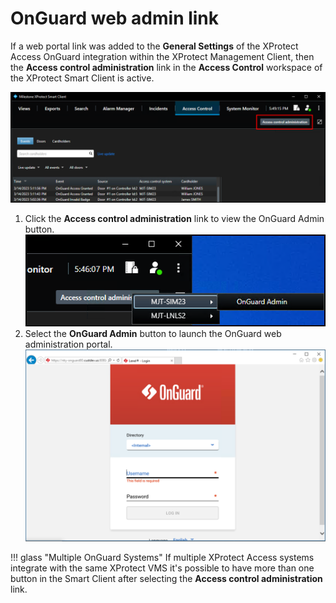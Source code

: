# OnGuard web admin link

If a web portal link was added to the **General Settings** of the XProtect Access OnGuard integration within the XProtect Management Client, then the **Access control administration** link in the **Access Control** workspace of the XProtect Smart Client is active.</br>

![OGWebAdminButton](img/CXAL.owal1.png)

1. Click the **Access control administration** link to view the OnGuard Admin button.</br>
    ![SelectSystem](img/CXAL.owal2.png)
2. Select the **OnGuard Admin** button to launch the OnGuard web administration portal.</br>
    ![OGWebGui](img/OGBrowserGUI.png)

!!! glass "Multiple OnGuard Systems"
    If multiple XProtect Access systems integrate with the same XProtect VMS it's possible to have more than one button in the Smart Client after selecting the **Access control administration** link.